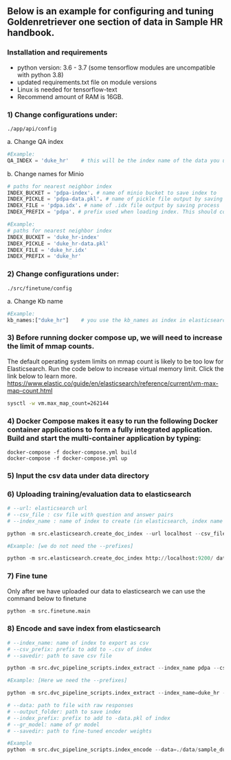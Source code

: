 ## Below is an example for configuring and tuning Goldenretriever one section of data in Sample HR handbook.
### Installation and requirements
- python version: 3.6 - 3.7 (some tensorflow modules are uncompatible with python 3.8)
- updated requirements.txt file on module versions
- Linux is needed for tensorflow-text
- Recommend amount of RAM is 16GB.

### 1) Change configurations under:
```./app/api/config```

a. Change QA index
```python
#Example:
QA_INDEX = 'duke_hr'    # this will be the index name of the data you upload to elasticsearch
```
b. Change names for Minio
```python
# paths for nearest neighbor index
INDEX_BUCKET = 'pdpa-index'. # name of minio bucket to save index to
INDEX_PICKLE = 'pdpa-data.pkl'. # name of pickle file output by saving process
INDEX_FILE = 'pdpa.idx'. # name of .idx file output by saving process
INDEX_PREFIX = 'pdpa'. # prefix used when loading index. This should corresponse to 'prefix-data.pkl' and 'prefix.idx'
```

```python
#Example:
# paths for nearest neighbor index
INDEX_BUCKET = 'duke_hr-index'
INDEX_PICKLE = 'duke_hr-data.pkl'
INDEX_FILE = 'duke_hr.idx'
INDEX_PREFIX = 'duke_hr'
```
### 2) Change configurations under:

```./src/finetune/config```

a. Change Kb name
```python
#Example:
kb_names:["duke_hr"]    # you use the kb_names as index in elasticsearch to return the qa pair.
```
### 3) Before running docker compose up, we will need to increase the limit of mmap counts.
The default operating system limits on mmap count is likely to be too low for Elasticsearch.
Run the code below to increase virtual memory limit. Click the link below to learn more.
https://www.elastic.co/guide/en/elasticsearch/reference/current/vm-max-map-count.html
```bash
sysctl -w vm.max_map_count=262144
```

### 4) Docker Compose makes it easy to run the following Docker container applications to form a fully integrated application. Build and start the multi-container application by typing:

```
docker-compose -f docker-compose.yml build
docker-compose -f docker-compose.yml up
```

### 5) Input the csv data under data directory

### 6) Uploading training/evaluation data to elasticsearch
```python
# --url: elasticsearch url
# --csv_file : csv file with question and answer pairs
# --index_name : name of index to create (in elasticsearch, index name is like you table name)

python -m src.elasticsearch.create_doc_index --url localhost --csv_file data/pdpa.csv --index_name qa-pdpa
```
```python
#Example: [we do not need the --prefixes]

python -m src.elasticsearch.create_doc_index http://localhost:9200/ data/sample_duke_hr.csv duke_hr
```

### 7) Fine tune
Only after we have uploaded our data to elasticsearch we can use the command below to finetune
```python
python -m src.finetune.main
```
### 8) Encode and save index from elasticsearch

```python
# --index_name: name of index to export as csv
# --csv_prefix: prefix to add to -.csv of index
# --savedir: path to save csv file

python -m src.dvc_pipeline_scripts.index_extract --index_name pdpa --csv_prefix pdpa --savedir ./test
```
```python
#Example: [Here we need the --prefixes]

python -m src.dvc_pipeline_scripts.index_extract --index_name=duke_hr --csv_prefix=sample_duke_hr --savedir=./test_hr
```
```python
# --data: path to file with raw responses
# --output_folder: path to save index
# --index_prefix: prefix to add to -data.pkl of index
# --gr_model: name of gr model
# --savedir: path to fine-tuned encoder weights

#Example
python -m src.dvc_pipeline_scripts.index_encode --data=./data/sample_duke_hr.csv --output_folder=model_artefacts --index_prefix=duke_hr --gr_model=USEEncoder --savedir=./test_finetune/model_duke_hr/USE/best/0
```
